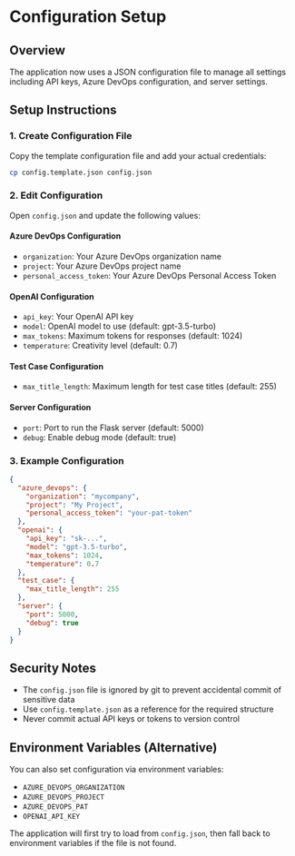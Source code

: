 # Configuration Setup

## Overview
The application now uses a JSON configuration file to manage all settings including API keys, Azure DevOps configuration, and server settings.

## Setup Instructions

### 1. Create Configuration File
Copy the template configuration file and add your actual credentials:

```bash
cp config.template.json config.json
```

### 2. Edit Configuration
Open `config.json` and update the following values:

#### Azure DevOps Configuration
- `organization`: Your Azure DevOps organization name
- `project`: Your Azure DevOps project name  
- `personal_access_token`: Your Azure DevOps Personal Access Token

#### OpenAI Configuration
- `api_key`: Your OpenAI API key
- `model`: OpenAI model to use (default: gpt-3.5-turbo)
- `max_tokens`: Maximum tokens for responses (default: 1024)
- `temperature`: Creativity level (default: 0.7)

#### Test Case Configuration
- `max_title_length`: Maximum length for test case titles (default: 255)

#### Server Configuration
- `port`: Port to run the Flask server (default: 5000)
- `debug`: Enable debug mode (default: true)

### 3. Example Configuration
```json
{
  "azure_devops": {
    "organization": "mycompany",
    "project": "My Project",
    "personal_access_token": "your-pat-token"
  },
  "openai": {
    "api_key": "sk-...",
    "model": "gpt-3.5-turbo",
    "max_tokens": 1024,
    "temperature": 0.7
  },
  "test_case": {
    "max_title_length": 255
  },
  "server": {
    "port": 5000,
    "debug": true
  }
}
```

## Security Notes
- The `config.json` file is ignored by git to prevent accidental commit of sensitive data
- Use `config.template.json` as a reference for the required structure
- Never commit actual API keys or tokens to version control

## Environment Variables (Alternative)
You can also set configuration via environment variables:
- `AZURE_DEVOPS_ORGANIZATION`
- `AZURE_DEVOPS_PROJECT` 
- `AZURE_DEVOPS_PAT`
- `OPENAI_API_KEY`

The application will first try to load from `config.json`, then fall back to environment variables if the file is not found.
